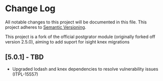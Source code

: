 # Change Log
All notable changes to this project will be documented in this file.
This project adheres to [Semantic Versioning](http://semver.org/).

This project is a fork of the official postgrator module (originally forked off version 2.5.0), aiming to add suport for isight knex migrations

## [5.0.1] - TBD
- Upgraded lodash and knex dependencies to resolve vulnerability issues (ITPL-15557)
